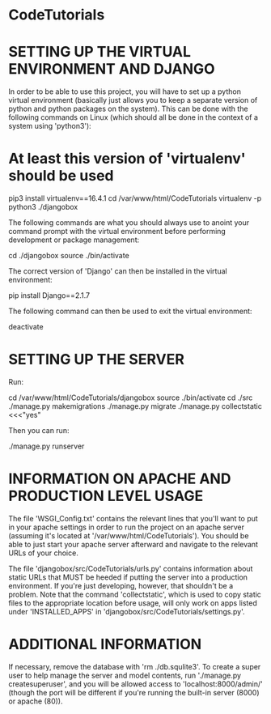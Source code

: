 # CodeTutorials

# SETTING UP THE VIRTUAL ENVIRONMENT AND DJANGO

In order to be able to use this project, you will have to set up a python virtual environment (basically just allows you to keep a separate version of python and python packages on the system). This can be done with the following commands on Linux (which should all be done in the context of a system using 'python3'):

# At least this version of 'virtualenv' should be used
pip3 install virtualenv==16.4.1
cd /var/www/html/CodeTutorials
virtualenv -p python3 ./djangobox

The following commands are what you should always use to anoint your command prompt with the virtual environment before performing development or package management:

cd ./djangobox
source ./bin/activate

The correct version of 'Django' can then be installed in the virtual environment:

pip install Django==2.1.7

The following command can then be used to exit the virtual environment:

deactivate

# SETTING UP THE SERVER

Run:

cd /var/www/html/CodeTutorials/djangobox
source ./bin/activate
cd ./src
./manage.py makemigrations
./manage.py migrate
./manage.py collectstatic <<<"yes"

Then you can run:

./manage.py runserver

# INFORMATION ON APACHE AND PRODUCTION LEVEL USAGE

The file 'WSGI_Config.txt' contains the relevant lines that you'll want to put in your apache settings in order to run the project on an apache server (assuming it's located at '/var/www/html/CodeTutorials'). You should be able to just start your apache server afterward and navigate to the relevant URLs of your choice.

The file 'djangobox/src/CodeTutorials/urls.py' contains information about static URLs that MUST be heeded if putting the server into a production environment. If you're just developing, however, that shouldn't be a problem. Note that the command 'collectstatic', which is used to copy static files to the appropriate location before usage, will only work on apps listed under 'INSTALLED_APPS' in 'djangobox/src/CodeTutorials/settings.py'.

# ADDITIONAL INFORMATION

If necessary, remove the database with 'rm ./db.squlite3'.
To create a super user to help manage the server and model contents, run './manage.py createsuperuser', and you will be allowed access to 'localhost:8000/admin/' (though the port will be different if you're running the built-in server (8000) or apache (80)).
